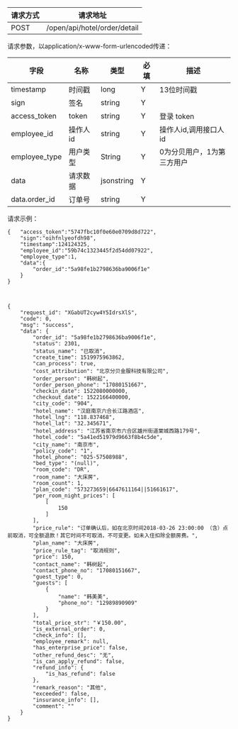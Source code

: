 请求方式|请求地址
----|---
POST|/open/api/hotel/order/detail

请求参数，以application/x-www-form-urlencoded传递：

字段|名称|类型|必填|描述
-----|-----|----|----|----
timestamp|时间戳 |long |Y|13位时间戳
sign|签名 |string |Y|
access_token|token | string |Y|登录 token
employee\_id| 操作人id|string |Y|操作人id,调用接口人 id
employee\_type| 用户类型|String|Y|0为分贝用户，1为第三方用户
data |请求数据| jsonstring |Y|
data.order_id|订单号|string|Y|

请求示例：


```
{	"access_token":"5747fbc10f0e60e0709d8d722",
	"sign":"oihfnlyeofdh98",
	"timestamp":124124325,
	"employee_id":"59b74c1323445f2d54dd07922",
	"employee_type":1,
	"data":{
		"order_id":"5a98fe1b2798636ba9006f1e"					
	}
}


```




```

{
    "request_id": "XGabUT2cyw4Y5IdrsXlS",
    "code": 0,
    "msg": "success",
    "data": {
        "order_id": "5a98fe1b2798636ba9006f1e",
        "status": 2301,
        "status_name": "已取消",
        "create_time": 1519975963862,
        "can_process": true,
        "cost_attribution": "北京分贝金服科技有限公司",
        "order_person": "韩树起",
        "order_person_phone": "17080151667",
        "checkin_date": 1522080000000,
        "checkout_date": 1522166400000,
        "city_code": "904",
        "hotel_name": "汉庭南京六合长江路酒店",
        "hotel_lng": "118.837468",
        "hotel_lat": "32.345671",
        "hotel_address": "江苏省南京市六合区雄州街道棠城西路179号",
        "hotel_code": "5a41ed51979d9663f8b4c5de",
        "city_name": "南京市",
        "policy_code": "1",
        "hotel_phone": "025-57508988",
        "bed_type": "(null)",
        "room_code": "DR",
        "room_name": "大床房",
        "room_count": 1,
        "plan_code": "573273659|6647611164||51661617",
        "per_room_night_prices": [
            [
                150
            ]
        ],
        "price_rule": "订单确认后，如在北京时间2018-03-26 23:00:00 （含）点前取消，可全额退款！其它时间不可取消，不可变更。如未入住扣除全额房费。",
        "plan_name": "大床房",
        "price_rule_tag": "取消规则",
        "price": 150,
        "contact_name": "韩树起",
        "contact_phone_no": "17080151667",
        "guest_type": 0,
        "guests": [
            {
                "name": "韩美美",
                "phone_no": "12989890909"
            }
        ],
        "total_price_str": "￥150.00",
        "is_external_order": 0,
        "check_info": [],
        "employee_remark": null,
        "has_enterprise_price": false,
        "other_refund_desc": "无",
        "is_can_apply_refund": false,
        "refund_info": {
            "is_has_refund": false
        },
        "remark_reason": "其他",
        "exceeded": false,
        "insurance_info": [],
        "comment": ""
    }
}



```



